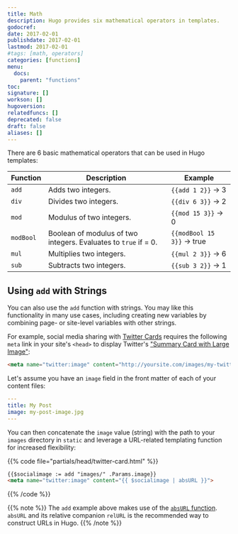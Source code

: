 ```yaml
---
title: Math
description: Hugo provides six mathematical operators in templates.
godocref:
date: 2017-02-01
publishdate: 2017-02-01
lastmod: 2017-02-01
#tags: [math, operators]
categories: [functions]
menu:
  docs:
    parent: "functions"
toc:
signature: []
workson: []
hugoversion:
relatedfuncs: []
deprecated: false
draft: false
aliases: []
---
```


There are 6 basic mathematical operators that can be used in Hugo templates:

| Function | Description              | Example                       |
| -------- | ------------------------ | ----------------------------- |
| `add`    | Adds two integers.       | `{{add 1 2}}` &rarr; 3        |
| `div`    | Divides two integers.    | `{{div 6 3}}` &rarr; 2        |
| `mod`    | Modulus of two integers. | `{{mod 15 3}}` &rarr; 0       |
| `modBool`| Boolean of modulus of two integers. Evaluates to `true` if = 0. | `{{modBool 15 3}}` &rarr; true |
| `mul`    | Multiplies two integers. | `{{mul 2 3}}` &rarr; 6        |
| `sub`    | Subtracts two integers.  | `{{sub 3 2}}` &rarr; 1        |

## Using `add` with Strings

You can also use the `add` function with strings. You may like this functionality in many use cases, including creating new variables by combining page- or site-level variables with other strings.

For example, social media sharing with [Twitter Cards][cards] requires the following `meta` link in your site's `<head>` to display Twitter's ["Summary Card with Large Image"][twtsummary]:

```html
<meta name="twitter:image" content="http://yoursite.com/images/my-twitter-image.jpg">
```

Let's assume you have an `image` field in the front matter of each of your content files:

```yaml
---
title: My Post
image: my-post-image.jpg
---
```

You can then concatenate the `image` value (string) with the path to your `images` directory in `static` and leverage a URL-related templating function for increased flexibility:

{{% code file="partials/head/twitter-card.html" %}}
```html
{{$socialimage := add "images/" .Params.image}}
<meta name="twitter:image" content="{{ $socialimage | absURL }}">
```
{{% /code %}}

{{% note %}}
The `add` example above makes use of the [`absURL` function](/functions/absurl/). `absURL` and its relative companion `relURL` is the recommended way to construct URLs in Hugo.
{{% /note %}}

[cards]: https://dev.twitter.com/cards/overview
[twtsummary]: https://dev.twitter.com/cards/types/summary-large-image